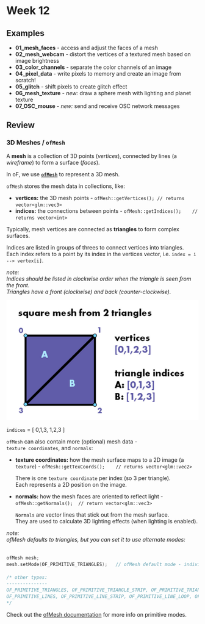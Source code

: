 # Week 12

## Examples

  - **01_mesh_faces** - access and adjust the faces of a mesh
  - **02_mesh_webcam** - distort the vertices of a textured mesh based on image brightness
  - **03_color_channels** - separate the color channels of an image
  - **04_pixel_data** - write pixels to memory and create an image from scratch!
  - **05_glitch** - shift pixels to create glitch effect
  - **06_mesh_texture** - _new:_ draw a sphere mesh with lighting and planet texture
  - **07_OSC_mouse** - _new:_ send and receive OSC network messages

## Review

### 3D Meshes / `ofMesh`

A **mesh** is a collection of 3D points (_vertices_), connected by lines (a _wireframe_) to form a surface (_faces_).  

In oF, we use **[`ofMesh`](https://openframeworks.cc/documentation/3d/ofMesh)** to represent a 3D mesh. 

`ofMesh` stores the mesh data in collections, like:

  - **vertices:** the 3D mesh points - `ofMesh::getVertices(); // returns vector<glm::vec3>`
  - **indices:** the connections between points - `ofMesh::getIndices();	// returns vector<int>`

Typically, mesh vertices are connected as **triangles** to form complex surfaces.

Indices are listed in groups of threes to connect vertices into triangles.  
Each index refers to a point by its index in the vertices vector, i.e. `index = i --> vertex[i]`.  

_note:  
Indices should be listed in clockwise order when the triangle is seen from the front.  
Triangles have a front (clockwise) and back (counter-clockwise)._

![mesh example image](square_mesh_triangles.jpg)

`indices` = [ 0,1,3, 1,2,3 ]

`ofMesh` can also contain more (optional) mesh data -  
`texture coordinates`, and `normals`:  

  - **texture coordinates:** how the mesh surface maps to a 2D image (a `texture`) - 
	`ofMesh::getTexCoords();	// returns vector<glm::vec2>`
	
	There is one `texture coordinate` per index (so 3 per triangle).  
	Each represents a 2D position on the image.

  - **normals:** how the mesh faces are oriented to reflect light -  
  	`ofMesh::getNormals();	// return vector<glm::vec3>` 

	`Normals` are vector lines that stick out from the mesh surface.  
	They are used to calculate 3D lighting effects (when lighting is enabled).


_note:  
ofMesh defaults to triangles, but you can set it to use alternate modes:_

```c++

ofMesh mesh;
mesh.setMode(OF_PRIMITIVE_TRIANGLES);	// ofMesh default mode - individual triangles

/* other types:
---------------
OF_PRIMITIVE_TRIANGLES, OF_PRIMITIVE_TRIANGLE_STRIP, OF_PRIMITIVE_TRIANGLE_FAN, 
OF_PRIMITIVE_LINES, OF_PRIMITIVE_LINE_STRIP, OF_PRIMITIVE_LINE_LOOP, OF_PRIMITIVE_POINTS
*/
```
Check out the [ofMesh documentation](https://openframeworks.cc/documentation/3d/ofMesh/#show_setMode) for more info on primitive modes.









